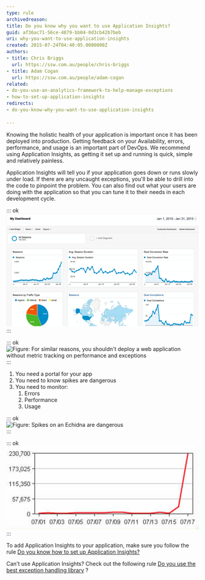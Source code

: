 ```yaml
---
type: rule
archivedreason: 
title: Do you know why you want to use Application Insights?
guid: af36ac71-56ce-4879-bb04-0d3cb42b7beb
uri: why-you-want-to-use-application-insights
created: 2015-07-24T04:40:05.0000000Z
authors:
- title: Chris Briggs
  url: https://ssw.com.au/people/chris-briggs
- title: Adam Cogan
  url: https://ssw.com.au/people/adam-cogan
related:
- do-you-use-an-analytics-framework-to-help-manage-exceptions
- how-to-set-up-application-insights
redirects:
- do-you-know-why-you-want-to-use-application-insights

---
```


Knowing the holistic health of your application is important once it has been deployed into production. Getting feedback on your Availability, errors, performance, and usage is an important part of DevOps.
We recommend using Application Insights, as getting it set up and running is quick, simple and relatively painless.

Application Insights will tell you if your application goes down or runs slowly under load. If there are any uncaught exceptions, you'll be able to drill into the code to pinpoint the problem. You can also find out what your users are doing with the application so that you can tune it to their needs in each development cycle.

<!--endintro-->


::: ok  
![Figure:  When developing a public website, you wouldn't deploy without Google Analytics to track metrics about user activity.](Google-analytics.png)  
:::


::: ok  
![Figure: For similar reasons, you shouldn't deploy a web application without metric tracking on performance and exceptions](2020-03-24\_15-27-26.jpg)  
:::

1. You need a portal for your app
2. You need to know spikes are dangerous
3. You need to monitor:
    1. Errors
    2. Performance
    3. Usage



::: ok  
![Figure: Spikes on an Echidna are dangerous](../../assets/r437355\_2104314.jpg)  
:::


::: ok  
![Figure: Spikes on a graph are dangerous](../../assets/sockeye-daily-count.jpg)  
:::

To add Application Insights to your application, make sure you follow the rule [Do you know how to set up Application Insights?](/how-to-set-up-application-insights)

Can't use Application Insights? Check out the following rule [Do you use the best exception handling library](/do-you-use-the-best-exception-handling-library) ?
